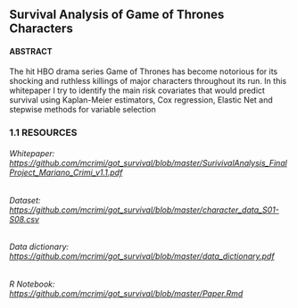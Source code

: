 ## Survival Analysis of Game of Thrones Characters

#### ABSTRACT

The hit HBO drama series Game of Thrones has become notorious for its shocking and ruthless killings of major characters throughout its run. In this  whitepaper I try to identify the main risk covariates that would predict survival using Kaplan-Meier estimators, Cox regression, Elastic Net and stepwise methods for variable selection


### 1.1 RESOURCES

###### Whitepaper: https://github.com/mcrimi/got_survival/blob/master/SurivivalAnalysis_FinalProject_Mariano_Crimi_v1.1.pdf

###### Dataset: https://github.com/mcrimi/got_survival/blob/master/character_data_S01-S08.csv

###### Data dictionary: https://github.com/mcrimi/got_survival/blob/master/data_dictionary.pdf

###### R Notebook: https://github.com/mcrimi/got_survival/blob/master/Paper.Rmd


